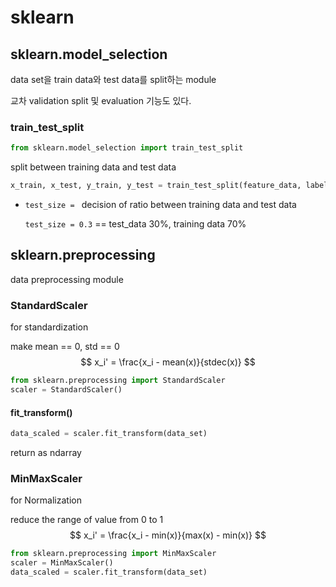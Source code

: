 # sklearn

## sklearn.model_selection

data set을 train data와 test data를 split하는 module

교차 validation split 및 evaluation 기능도 있다.





### train_test_split

```python
from sklearn.model_selection import train_test_split
```

split between training data and test data

```python
x_train, x_test, y_train, y_test = train_test_split(feature_data, label_data, test_size = )
```

- `test_size = ` decision of ratio between training data and test data

  `test_size = 0.3` == test_data 30%, training data 70%



## sklearn.preprocessing

data preprocessing module



### StandardScaler

for standardization

make mean == 0, std == 0
$$
x_i' = \frac{x_i - mean(x)}{stdec(x)}
$$

```python
from sklearn.preprocessing import StandardScaler
scaler = StandardScaler()
```



#### fit_transform()

```python
data_scaled = scaler.fit_transform(data_set)
```

return as ndarray



### MinMaxScaler

for Normalization

reduce the range of value from 0 to 1
$$
x_i' = \frac{x_i - min(x)}{max(x) - min(x)}
$$

```python
from sklearn.preprocessing import MinMaxScaler
scaler = MinMaxScaler()
data_scaled = scaler.fit_transform(data_set)
```


